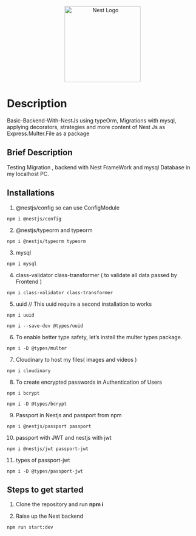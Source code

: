 <p align="center">
  <a href="http://nestjs.com/" target="blank"><img src="https://nestjs.com/img/logo-small.svg" width="200" alt="Nest Logo" /></a>
</p>

# Description
Basic-Backend-With-NestJs using typeOrm, Migrations with mysql, applying decorators, strategies and more content of Nest Js as Express.Multer.File as a package

## Brief Description
Testing Migration , backend with Nest FrameWork and mysql Database in my localhost PC.

## Installations

1. @nestjs/config so can use ConfigModule
```
npm i @nestjs/config
```

2. @nestjs/typeorm and typeorm
```
npm i @nestjs/typeorm typeorm
```

3. mysql
```
npm i mysql
```

4. class-validator class-transformer ( to validate all data passed by Frontend )
```
npm i class-validator class-transformer
```

5. uuid // This uuid require a second installation to works
```
npm i uuid
```
```
npm i --save-dev @types/uuid
```

6. To enable better type safety, let’s install the multer types package.
```
npm i -D @types/multer
```

7. Cloudinary to host my files( images and videos ) 

```
npm i cloudinary
```


8. To create encrypted passwords in Authentication of Users
```
npm i bcrypt
```

```
npm i -D @types/bcrypt
```

9. Passport in Nestjs and passport from npm
```
npm i @nestjs/passport passport
```

10. passport with JWT and nestjs with jwt
``` 
npm i @nestjs/jwt passport-jwt
```

11. types of passport-jwt
```
npm i -D @types/passport-jwt
```

## Steps to get started

1. Clone the repository and run __npm i__

2. Raise up the Nest backend

```
npm run start:dev
```
